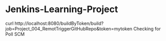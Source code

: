 # Jenkins-Learning-Project
curl http://localhost:8080/buildByToken/build?job=Project_004_RemotTriggerGitHubRepo&token=mytoken
Checking for Poll SCM
